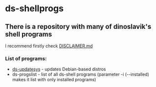 # ds-shellprogs

## There is a repository with many of dinoslavik's shell programs
I recommend firstly check [DISCLAIMER.md](https://github.com/DinoSlavik/ds-shellprogs/blob/main/DISCLAIMER.md)

### List of programs:
  * [ds-updatesys](https://github.com/DinoSlavik/ds-shellprogs/tree/main/ds-updatesys) - updates Debian-based distros
  * ds-progslist - list of all ds-shell programs (parameter -i (--installed) makes it list with only installed programs)
